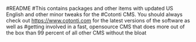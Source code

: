 #README
#This contains packages and other items with updated US English and other minor tweaks for the 
#Cotonti CMS. You should always check out https://www.cotonti.com for the latest versions of the software as well as
#getting involved in a fast, opensource CMS that does more out of the box than 99 percent of all other CMS without the bloat
#
#
#
